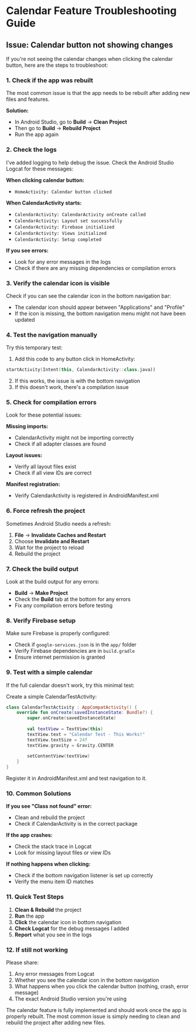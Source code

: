 # Calendar Feature Troubleshooting Guide

## Issue: Calendar button not showing changes

If you're not seeing the calendar changes when clicking the calendar button, here are the steps to troubleshoot:

### 1. **Check if the app was rebuilt**
The most common issue is that the app needs to be rebuilt after adding new files and features.

**Solution:**
- In Android Studio, go to **Build** → **Clean Project**
- Then go to **Build** → **Rebuild Project**
- Run the app again

### 2. **Check the logs**
I've added logging to help debug the issue. Check the Android Studio Logcat for these messages:

**When clicking calendar button:**
- `HomeActivity: Calendar button clicked`

**When CalendarActivity starts:**
- `CalendarActivity: CalendarActivity onCreate called`
- `CalendarActivity: Layout set successfully`
- `CalendarActivity: Firebase initialized`
- `CalendarActivity: Views initialized`
- `CalendarActivity: Setup completed`

**If you see errors:**
- Look for any error messages in the logs
- Check if there are any missing dependencies or compilation errors

### 3. **Verify the calendar icon is visible**
Check if you can see the calendar icon in the bottom navigation bar:
- The calendar icon should appear between "Applications" and "Profile"
- If the icon is missing, the bottom navigation menu might not have been updated

### 4. **Test the navigation manually**
Try this temporary test:

1. Add this code to any button click in HomeActivity:
```kotlin
startActivity(Intent(this, CalendarActivity::class.java))
```

2. If this works, the issue is with the bottom navigation
3. If this doesn't work, there's a compilation issue

### 5. **Check for compilation errors**
Look for these potential issues:

**Missing imports:**
- CalendarActivity might not be importing correctly
- Check if all adapter classes are found

**Layout issues:**
- Verify all layout files exist
- Check if all view IDs are correct

**Manifest registration:**
- Verify CalendarActivity is registered in AndroidManifest.xml

### 6. **Force refresh the project**
Sometimes Android Studio needs a refresh:

1. **File** → **Invalidate Caches and Restart**
2. Choose **Invalidate and Restart**
3. Wait for the project to reload
4. Rebuild the project

### 7. **Check the build output**
Look at the build output for any errors:
- **Build** → **Make Project**
- Check the **Build** tab at the bottom for any errors
- Fix any compilation errors before testing

### 8. **Verify Firebase setup**
Make sure Firebase is properly configured:
- Check if `google-services.json` is in the `app/` folder
- Verify Firebase dependencies are in `build.gradle`
- Ensure internet permission is granted

### 9. **Test with a simple calendar**
If the full calendar doesn't work, try this minimal test:

Create a simple CalendarTestActivity:
```kotlin
class CalendarTestActivity : AppCompatActivity() {
    override fun onCreate(savedInstanceState: Bundle?) {
        super.onCreate(savedInstanceState)
        
        val textView = TextView(this)
        textView.text = "Calendar Test - This Works!"
        textView.textSize = 24f
        textView.gravity = Gravity.CENTER
        
        setContentView(textView)
    }
}
```

Register it in AndroidManifest.xml and test navigation to it.

### 10. **Common Solutions**

**If you see "Class not found" error:**
- Clean and rebuild the project
- Check if CalendarActivity is in the correct package

**If the app crashes:**
- Check the stack trace in Logcat
- Look for missing layout files or view IDs

**If nothing happens when clicking:**
- Check if the bottom navigation listener is set up correctly
- Verify the menu item ID matches

### 11. **Quick Test Steps**

1. **Clean & Rebuild** the project
2. **Run** the app
3. **Click** the calendar icon in bottom navigation
4. **Check Logcat** for the debug messages I added
5. **Report** what you see in the logs

### 12. **If still not working**

Please share:
1. Any error messages from Logcat
2. Whether you see the calendar icon in the bottom navigation
3. What happens when you click the calendar button (nothing, crash, error message)
4. The exact Android Studio version you're using

The calendar feature is fully implemented and should work once the app is properly rebuilt. The most common issue is simply needing to clean and rebuild the project after adding new files.
